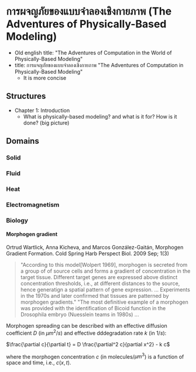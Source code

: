 
# การผจญภัยของแบบจำลองเชิงกายภาพ (The Adventures of Physically-Based Modeling)

* Old english title: "The Adventures of Computation in the World of Physically-Based Modeling"
* title: การผจญภัยของแบบจำลองเชิงกายภาพ "The Adventures of Computation in Physically-Based Modeling"
  * It is more concise

## Structures
  * Chapter 1: Introduction
    * What is physically-based modeling? and what is it for? How is it done? (big picture)
  
## Domains

### Solid

### Fluid

### Heat

### Electromagnetism

### Biology

#### Morphogen gradient

Ortrud Wartlick, Anna Kicheva, and Marcos González-Gaitán, Morphogen Gradient Formation. Cold Spring Harb Perspect Biol. 2009 Sep; 1(3)

> "According to this model[Wolpert 1969], morphogen is secreted from a group of of source cells and forms a gradient of concentration in the target tissue. Different target genes are expressed above distinct concentration thresholds, i.e., at different distances to the source, hence generatign a spatial pattern of gene expression. ... Experiments in the 1970s and later confirmed that tissues are patterned by morphogen gradients."
> "The most definitive example of a morphogen was provided with the identification of Bicoid function in the Drosophila embryo (Nuesslein teams in 1980s) ...

Morphogen spreading can be described with an effective diffusion coefficient $D$ (in $\mu m^2/s$) and effective dddegradation rate $k$ (in $1/s$):

$\frac{\partial c}{\partial t} = D \frac{\partial^2 c}{partial x^2} - k c$

where the morphogen concentration $c$ (in molecules/$\mu m^3$) is a function of space and time, i.e., $c(x,t)$.
